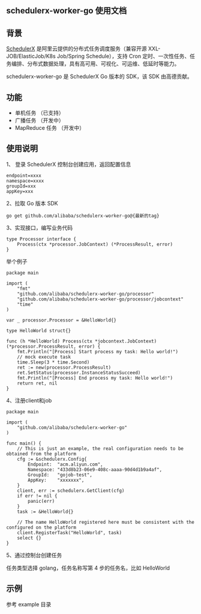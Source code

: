 schedulerx-worker-go 使用文档
---------------------

## 背景
[SchedulerX](https://www.aliyun.com/aliware/schedulerx) 是阿里云提供的分布式任务调度服务（兼容开源 XXL-JOB/ElasticJob/K8s Job/Spring Schedule），支持 Cron 定时、一次性任务、任务编排、分布式数据处理，具有高可用、可视化、可运维、低延时等能力。

schedulerx-worker-go 是 SchedulerX Go 版本的 SDK，该 SDK 由高德贡献。


## 功能
* 单机任务 （已支持）
* 广播任务 （开发中）
* MapReduce 任务 （开发中）

## 使用说明

1、 登录 SchedulerX 控制台创建应用，返回配置信息

```
endpoint=xxxx
namespace=xxxx
groupId=xxx
appKey=xxx
```

2、拉取 Go 版本 SDK

```
go get github.com/alibaba/schedulerx-worker-go@{最新的tag}
```

3、实现接口，编写业务代码

```
type Processor interface {
	Process(ctx *processor.JobContext) (*ProcessResult, error)
}
```
举个例子

```
package main

import (
	"fmt"
	"github.com/alibaba/schedulerx-worker-go/processor"
	"github.com/alibaba/schedulerx-worker-go/processor/jobcontext"
	"time"
)

var _ processor.Processor = &HelloWorld{}

type HelloWorld struct{}

func (h *HelloWorld) Process(ctx *jobcontext.JobContext) (*processor.ProcessResult, error) {
	fmt.Println("[Process] Start process my task: Hello world!")
	// mock execute task
	time.Sleep(3 * time.Second)
	ret := new(processor.ProcessResult)
	ret.SetStatus(processor.InstanceStatusSucceed)
	fmt.Println("[Process] End process my task: Hello world!")
	return ret, nil
}

```

4、注册client和job

```
package main

import (
	"github.com/alibaba/schedulerx-worker-go"
)

func main() {
	// This is just an example, the real configuration needs to be obtained from the platform
	cfg := &schedulerx.Config{
		Endpoint:  "acm.aliyun.com",
		Namespace: "433d8b23-06e9-408c-aaaa-90d4d1b9a4af",
		GroupId:   "gojob-test",
		AppKey:    "xxxxxxx",
	}
	client, err := schedulerx.GetClient(cfg)
	if err != nil {
		panic(err)
	}
	task := &HelloWorld{}

	// The name HelloWorld registered here must be consistent with the configured on the platform
	client.RegisterTask("HelloWorld", task)
	select {}
}

```

5、通过控制台创建任务

任务类型选择 golang，任务名称写第 4 步的任务名，比如 HelloWorld


## 示例

参考 example 目录